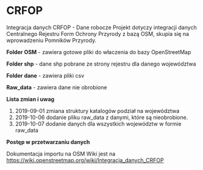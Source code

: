 # CRFOP
Integracja danych CRFOP - Dane robocze
Projekt dotyczy integracji danych Centralnego Rejestru Form Ochrony Przyrody z bazą OSM, skupia się na wprowadzeniu Pomników Przyrody.

**Folder OSM** - zawiera gotowe pliki do właczenia do bazy OpenStreetMap

**Folder shp** - dane shp pobrane ze strony rejestru dla danego województwa

**Folder dane** - zawiera pliki csv

**Raw_data** - zawiera dane nie obrobione

**Lista zmian i uwag**

  1. 2019-09-01 zmiana struktury katalogów podział na województwa
  2. 2019-10-06 dodanie pliku raw_data z danymi, które są nieobrobione.
  3. 2019-10-07 dodanie danych dla wszystkich województw w formie raw_data

**Postęp w przetwarzaniu danych**

  
  Dokumentacja importu na OSM Wiki jest na https://wiki.openstreetmap.org/wiki/Integracja_danych_CRFOP
